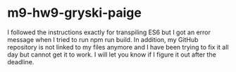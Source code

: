 # m9-hw9-gryski-paige
I followed the instructions exactly for transpiling ES6 but I got an error message when I tried to run npm run build. In addition, my GitHub repository is not linked to my files anymore and I have been trying to fix it all day but cannot get it to work. I will let you know if I figure it out after the deadline.

